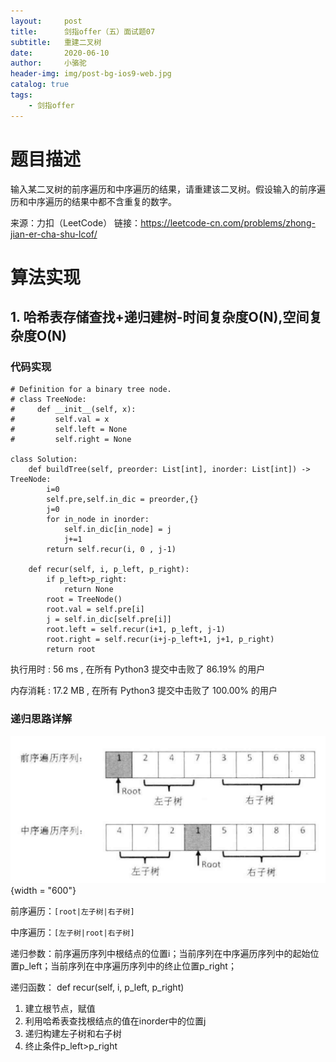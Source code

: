 ```yaml
---
layout:     post
title:      剑指offer（五）面试题07
subtitle:   重建二叉树
date:       2020-06-10
author:     小骆驼
header-img: img/post-bg-ios9-web.jpg
catalog: true
tags:
    - 剑指offer
---
```

# 题目描述
输入某二叉树的前序遍历和中序遍历的结果，请重建该二叉树。假设输入的前序遍历和中序遍历的结果中都不含重复的数字。

来源：力扣（LeetCode）
链接：https://leetcode-cn.com/problems/zhong-jian-er-cha-shu-lcof/
# 算法实现
## 1. 哈希表存储查找+递归建树-时间复杂度O(N),空间复杂度O(N)
### 代码实现
```
# Definition for a binary tree node.
# class TreeNode:
#     def __init__(self, x):
#         self.val = x
#         self.left = None
#         self.right = None

class Solution:
    def buildTree(self, preorder: List[int], inorder: List[int]) -> TreeNode:
        i=0
        self.pre,self.in_dic = preorder,{}
        j=0
        for in_node in inorder:
            self.in_dic[in_node] = j
            j+=1
        return self.recur(i, 0 , j-1)
    
    def recur(self, i, p_left, p_right):
        if p_left>p_right:
            return None
        root = TreeNode()
        root.val = self.pre[i]
        j = self.in_dic[self.pre[i]]
        root.left = self.recur(i+1, p_left, j-1)
        root.right = self.recur(i+j-p_left+1, j+1, p_right)
        return root
```
执行用时 :
56 ms
, 在所有 Python3 提交中击败了
86.19%
的用户

内存消耗 :
17.2 MB
, 在所有 Python3 提交中击败了
100.00%
的用户

### 递归思路详解
![](https://github.com/AnitaLiu98/AnitaLiu98.github.io/blob/master/img/2020-0610/bianli.png?raw=true){width = "600"}

前序遍历：`[root|左子树|右子树]`

中序遍历：`[左子树|root|右子树]`

递归参数：前序遍历序列中根结点的位置i；当前序列在中序遍历序列中的起始位置p_left；当前序列在中序遍历序列中的终止位置p_right；

递归函数： def recur(self, i, p_left, p_right)
1. 建立根节点，赋值
2. 利用哈希表查找根结点的值在inorder中的位置j
3. 递归构建左子树和右子树
4. 终止条件p_left>p_right

